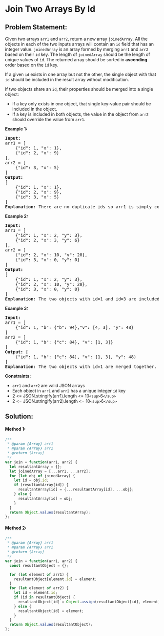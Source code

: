 # Join Two Arrays By Id

## Problem Statement:

Given two arrays `arr1` and `arr2`, return a new array `joinedArray`. All the objects in each of the two inputs arrays will contain an `id` field that has an integer value. `joinedArray` is an array formed by merging `arr1` and `arr2` based on their `id` key. The length of `joinedArray` should be the length of unique values of `id`. The returned array should be sorted in **ascending** order based on the `id` key.

If a given `id` exists in one array but not the other, the single object with that `id` should be included in the result array without modification.

If two objects share an `id`, their properties should be merged into a single object:

* If a key only exists in one object, that single key-value pair should be included in the object.
* If a key is included in both objects, the value in the object from `arr2` should override the value from `arr1`.

**Example 1:**

<pre><strong>Input:</strong> 
arr1 = [
    {"id": 1, "x": 1},
    {"id": 2, "x": 9}
], 
arr2 = [
    {"id": 3, "x": 5}
]
<strong>Output:</strong> 
[
    {"id": 1, "x": 1},
    {"id": 2, "x": 9},
    {"id": 3, "x": 5}
]
<strong>Explanation:</strong> There are no duplicate ids so arr1 is simply concatenated with arr2.
</pre>

**Example 2:**

<pre><strong>Input:</strong> 
arr1 = [
    {"id": 1, "x": 2, "y": 3},
    {"id": 2, "x": 3, "y": 6}
], 
arr2 = [
    {"id": 2, "x": 10, "y": 20},
    {"id": 3, "x": 0, "y": 0}
]
<strong>Output:</strong> 
[
    {"id": 1, "x": 2, "y": 3},
    {"id": 2, "x": 10, "y": 20},
    {"id": 3, "x": 0, "y": 0}
]
<strong>Explanation:</strong> The two objects with id=1 and id=3 are included in the result array without modifiction. The two objects with id=2 are merged together. The keys from arr2 override the values in arr1.
</pre>

**Example 3:**

<pre><strong>Input:</strong> 
arr1 = [
    {"id": 1, "b": {"b": 94},"v": [4, 3], "y": 48}
]
arr2 = [
    {"id": 1, "b": {"c": 84}, "v": [1, 3]}
]
<strong>Output:</strong> [
    {"id": 1, "b": {"c": 84}, "v": [1, 3], "y": 48}
]
<strong>Explanation:</strong> The two objects with id=1 are merged together. For the keys "b" and "v" the values from arr2 are used. Since the key "y" only exists in arr1, that value is taken form arr1.</pre>

**Constraints:**

* `arr1` and `arr2` are valid JSON arrays
* Each object in `arr1` and `arr2` has a unique integer `id` key
* 2 <= JSON.stringify(arr1).length <= 10`<sup>`6`</sup>`
* 2 <= JSON.stringify(arr2).length <= 10`<sup>`6`</sup>`

## Solution:

#### Method 1:

```javascript
/**
 * @param {Array} arr1
 * @param {Array} arr2
 * @return {Array}
 */
var join = function(arr1, arr2) {
  let resultantArray = {};
  let joinedArray = [...arr1, ...arr2];
  for (let obj of joinedArray) {
    let id = obj.id;
    if (resultantArray[id]) {
      resultantArray[id] = {...resultantArray[id], ...obj};
    } else {
      resultantArray[id] = obj;
    }
  }
  return Object.values(resultantArray);
};
```

#### Method 2:

```javascript
/**
 * @param {Array} arr1
 * @param {Array} arr2
 * @return {Array}
 */
var join = function(arr1, arr2) {
  const resultantObject = {};

  for (let element of arr1) {
    resultantObject[element.id] = element;
  }
  for (let element of arr2) {
    let id = element.id;
    if (id in resultantObject) {
      resultantObject[id] = Object.assign(resultantObject[id], element);
    } else {
      resultantObject[id] = element;
    }
  }
  return Object.values(resultantObject);
};
```
